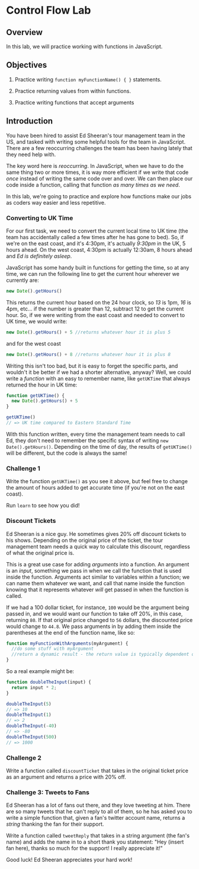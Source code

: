  # Control Flow Lab

## Overview

In this lab, we will practice working with functions in JavaScript.

## Objectives

1. Practice writing `function myFunctionName() { }` statements.

2. Practice returning values from within functions.

3. Practice writing functions that accept arguments

## Introduction

You have been hired to assist Ed Sheeran's tour management team in the US, and
tasked with writing some helpful tools for the team in JavaScript.  There are a
few reoccurring challenges the team has been having lately that they need help
with.

The key word here is _reoccurring_.  In JavaScript, when we have to do the same
thing two or more times, it is way more efficient if we write that code _once_
instead of writing the same code over and over.  We can then place our code
inside a function, calling that function _as many times as we need_.

In this lab, we're going to practice and explore how functions make our jobs as
coders way easier and less repetitive.

### Converting to UK Time

For our first task, we need to convert the current local time to UK time (the
team has accidentally called a few times after he has gone to bed). So, if we're
on the east coast, and it's 4:30pm, it's actually _9:30pm_ in the UK, 5 hours
ahead.  On the west coast, 4:30pm is actually 12:30am, 8 hours ahead and _Ed is
definitely asleep_.

JavaScript has some handy built in functions for getting the time, so at any
time, we can run the following line to get the current hour wherever we
currently are:

```js
new Date().getHours()
```

This returns the current hour based on the 24 hour clock, so _13_ is 1pm, _16_
is 4pm, etc... if the number is greater than 12, subtract 12 to get the current
hour.  So, if we were writing from the east coast and needed to convert to UK
time, we would write:

```js
new Date().getHours() + 5 //returns whatever hour it is plus 5
```

and for the west coast

```js
new Date().getHours() + 8 //returns whatever hour it is plus 8
```

Writing this isn't too bad, but it is easy to forget the specific parts, and
wouldn't it be better if we had a shorter alternative, anyway? Well, we could
write a _function_ with an easy to remember name, like `getUKTime` that always
returned the hour in UK time:

```js
function getUKTime() {
  new Date().getHours() + 5
}

getUKTime()
// => UK time compared to Eastern Standard Time
```

With this function written, every time the management team needs to call Ed,
they don't need to remember the specific syntax of writing `new
Date().getHours()`.  Depending on the time of day, the results of `getUKTime()`
will be different, but the code is always the same!

### Challenge 1

Write the function `getUKTime()` as you see it above, but feel free to change
the amount of hours added to get accurate time (if you're not on the east coast).

Run `learn` to see how you did!

### Discount Tickets

Ed Sheeran is a nice guy.  He sometimes gives 20% off discount tickets to his
shows.  Depending on the original price of the ticket, the tour management team
needs a quick way to calculate this discount, regardless of what the original
price is.  

This is a great use case for adding _arguments_ into a function.  An argument is
an _input_, something we pass in when we call the function that is used inside
the function.  Arguments act similar to variables within a function; we can name
them whatever we want, and call that name inside the function knowing that it
represents whatever _will_ get passed in when the function is called.

If we had a 100 dollar ticket, for instance, `100` would be the argument being
passed in, and we would want our function to take off 20%, in this case,
returning `80`. If that original price changed to `56` dollars, the discounted
price would change to `44.8`.  We pass arguments in by adding them inside the
parentheses at the end of the function name, like so:

```js
function myFunctionWithArguments(myArgument) {
  //do some stuff with myArgument
  //return a dynamic result - the return value is typically dependent on the passed in argument
}
```

So a real example might be:

```js
function doubleTheInput(input) {
  return input * 2;
}

doubleTheInput(5)
// => 10
doubleTheInput(1)
// => 2
doubleTheInput(-40)
// => -80
doubleTheInput(500)
// => 1000
```

### Challenge 2

Write a function called `discountTicket` that takes in the original ticket price
as an argument and returns a price with 20% off.

### Challenge 3: Tweets to Fans

Ed Sheeran has a lot of fans out there, and they love tweeting at him.  There
are so many tweets that he can't reply to all of them, so he has asked you to
write a simple function that, given a fan's twitter account name, returns a
_string_ thanking the fan for their support.  

Write a function called `tweetReply` that takes in a string argument (the fan's
name) and adds the name in to a short thank you statement: "Hey (insert fan
here), thanks so much for the support! I really appreciate it!"

Good luck! Ed Sheeran appreciates your hard work!
